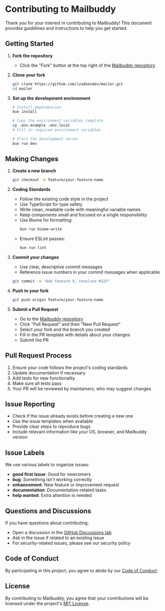 # Contributing to Mailbuddy

Thank you for your interest in contributing to Mailbuddy! This document provides guidelines and instructions to help you get started.

## Getting Started

1. **Fork the repository**
   - Click the "Fork" button at the top right of the [Mailbuddy repository](https://github.com/izadoesdev/mailer)

2. **Clone your fork**
   ```bash
   git clone https://github.com/izadoesdev/mailer.git
   cd mailer
   ```

3. **Set up the development environment**
   ```bash
   # Install dependencies
   bun install
   
   # Copy the environment variables template
   cp .env.example .env.local
   # Fill in required environment variables
   
   # Start the development server
   bun run dev
   ```

## Making Changes

1. **Create a new branch**
   ```bash
   git checkout -b feature/your-feature-name
   ```

2. **Coding Standards**
   - Follow the existing code style in the project
   - Use TypeScript for type safety
   - Write clean, readable code with meaningful variable names
   - Keep components small and focused on a single responsibility
   - Use Biome for formatting:
     ```bash
     bun run biome-write
     ```
   - Ensure ESLint passes:
     ```bash
     bun run lint
     ```

3. **Commit your changes**
   - Use clear, descriptive commit messages
   - Reference issue numbers in your commit messages when applicable
   ```bash
   git commit -m "Add feature X, resolves #123"
   ```

4. **Push to your fork**
   ```bash
   git push origin feature/your-feature-name
   ```

5. **Submit a Pull Request**
   - Go to the [Mailbuddy repository](https://github.com/izadoesdev/mailer)
   - Click "Pull Request" and then "New Pull Request"
   - Select your fork and the branch you created
   - Fill in the PR template with details about your changes
   - Submit the PR

## Pull Request Process

1. Ensure your code follows the project's coding standards
2. Update documentation if necessary
3. Add tests for new functionality
4. Make sure all tests pass
5. Your PR will be reviewed by maintainers, who may suggest changes

## Issue Reporting

- Check if the issue already exists before creating a new one
- Use the issue templates when available
- Provide clear steps to reproduce bugs
- Include relevant information like your OS, browser, and Mailbuddy version

## Issue Labels

We use various labels to organize issues:

- **good first issue**: Good for newcomers
- **bug**: Something isn't working correctly
- **enhancement**: New feature or improvement request
- **documentation**: Documentation-related tasks
- **help wanted**: Extra attention is needed

## Questions and Discussions

If you have questions about contributing:

- Open a discussion in the [GitHub Discussions tab](https://github.com/izadoesdev/mailer/discussions)
- Ask in the issue if related to an existing issue
- For security-related issues, please see our security policy

## Code of Conduct

By participating in this project, you agree to abide by our [Code of Conduct](CODE_OF_CONDUCT.md).

## License

By contributing to Mailbuddy, you agree that your contributions will be licensed under the project's [MIT License](LICENSE). 
